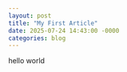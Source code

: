 ```yaml
---
layout: post
title: "My First Article"
date: 2025-07-24 14:43:00 -0000
categories: blog
---
```


hello world
